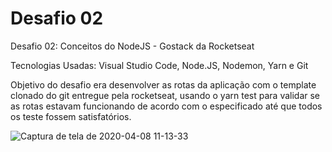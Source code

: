 # Desafio 02
Desafio 02: Conceitos do NodeJS - Gostack da Rocketseat

Tecnologias Usadas:
Visual Studio Code,
Node.JS,
Nodemon, Yarn e Git

Objetivo do desafio era desenvolver as rotas da aplicação com o template clonado do git entregue pela rocketseat,
usando o yarn test para validar se as rotas estavam funcionando de acordo com o especificado até que todos os teste
fossem satisfatórios.

![Captura de tela de 2020-04-08 11-13-33](https://user-images.githubusercontent.com/34069617/78794392-113ed680-798a-11ea-9e9d-c5afb58acf8b.png)
